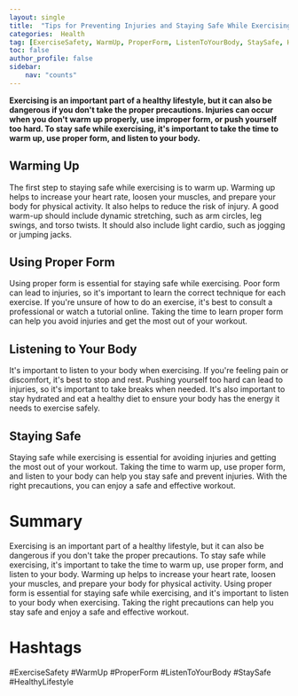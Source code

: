 ```yaml
---
layout: single
title:  "Tips for Preventing Injuries and Staying Safe While Exercising"
categories:  Health
tag: [ExerciseSafety, WarmUp, ProperForm, ListenToYourBody, StaySafe, HealthyLifestyle, ]
toc: false
author_profile: false
sidebar:
    nav: "counts"
---
```

    
**Exercising is an important part of a healthy lifestyle, but it can also be dangerous if you don't take the proper precautions. Injuries can occur when you don't warm up properly, use improper form, or push yourself too hard. To stay safe while exercising, it's important to take the time to warm up, use proper form, and listen to your body.**

## Warming Up

The first step to staying safe while exercising is to warm up. Warming up helps to increase your heart rate, loosen your muscles, and prepare your body for physical activity. It also helps to reduce the risk of injury. A good warm-up should include dynamic stretching, such as arm circles, leg swings, and torso twists. It should also include light cardio, such as jogging or jumping jacks.

## Using Proper Form

Using proper form is essential for staying safe while exercising. Poor form can lead to injuries, so it's important to learn the correct technique for each exercise. If you're unsure of how to do an exercise, it's best to consult a professional or watch a tutorial online. Taking the time to learn proper form can help you avoid injuries and get the most out of your workout.

## Listening to Your Body

It's important to listen to your body when exercising. If you're feeling pain or discomfort, it's best to stop and rest. Pushing yourself too hard can lead to injuries, so it's important to take breaks when needed. It's also important to stay hydrated and eat a healthy diet to ensure your body has the energy it needs to exercise safely.

## Staying Safe

Staying safe while exercising is essential for avoiding injuries and getting the most out of your workout. Taking the time to warm up, use proper form, and listen to your body can help you stay safe and prevent injuries. With the right precautions, you can enjoy a safe and effective workout.

# Summary

Exercising is an important part of a healthy lifestyle, but it can also be dangerous if you don't take the proper precautions. To stay safe while exercising, it's important to take the time to warm up, use proper form, and listen to your body. Warming up helps to increase your heart rate, loosen your muscles, and prepare your body for physical activity. Using proper form is essential for staying safe while exercising, and it's important to listen to your body when exercising. Taking the right precautions can help you stay safe and enjoy a safe and effective workout.

# Hashtags

#ExerciseSafety #WarmUp #ProperForm #ListenToYourBody #StaySafe #HealthyLifestyle